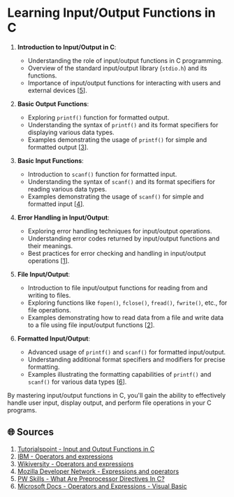 # Learning Input/Output Functions in C

1. **Introduction to Input/Output in C**:
   - Understanding the role of input/output functions in C programming.
   - Overview of the standard input/output library (`stdio.h`) and its functions.
   - Importance of input/output functions for interacting with users and external devices [[5](https://www.tutorialspoint.com/cprogramming/c_input_output.htm)].

2. **Basic Output Functions**:
   - Exploring `printf()` function for formatted output.
   - Understanding the syntax of `printf()` and its format specifiers for displaying various data types.
   - Examples demonstrating the usage of `printf()` for simple and formatted output [[3](https://www.ibm.com/docs/en/psww2500/2.3.3?topic=language-operators-expressions#:~:text=Expressions%20perform%20specific%20actions%2C%20based,arithmetic%2C%20logical%2C%20and%20relational.)].

3. **Basic Input Functions**:
   - Introduction to `scanf()` function for formatted input.
   - Understanding the syntax of `scanf()` and its format specifiers for reading various data types.
   - Examples demonstrating the usage of `scanf()` for simple and formatted input [[4](https://en.wikiversity.org/wiki/Operators_and_expressions)].

4. **Error Handling in Input/Output**:
   - Exploring error handling techniques for input/output operations.
   - Understanding error codes returned by input/output functions and their meanings.
   - Best practices for error checking and handling in input/output operations [[1](https://pwskills.com/blog/what-are-preprocessor-directives-in-c/#:~:text=Preprocessor%20Directives%20In%20C%20are,modules%20before%20the%20primary%20function.%20%23)].

5. **File Input/Output**:
   - Introduction to file input/output functions for reading from and writing to files.
   - Exploring functions like `fopen()`, `fclose()`, `fread()`, `fwrite()`, etc., for file operations.
   - Examples demonstrating how to read data from a file and write data to a file using file input/output functions [[2](https://developer.mozilla.org/en/docs/Web/JavaScript/Guide/Expressions_and_Operators)].

6. **Formatted Input/Output**:
   - Advanced usage of `printf()` and `scanf()` for formatted input/output.
   - Understanding additional format specifiers and modifiers for precise formatting.
   - Examples illustrating the formatting capabilities of `printf()` and `scanf()` for various data types [[6](https://learn.microsoft.com/en-us/dotnet/visual-basic/programming-guide/language-features/operators-and-expressions/)].

By mastering input/output functions in C, you'll gain the ability to effectively handle user input, display output, and perform file operations in your C programs.

## 🌐 Sources

1. [Tutorialspoint - Input and Output Functions in C](https://www.tutorialspoint.com/cprogramming/c_input_output.htm)
2. [IBM - Operators and expressions](https://www.ibm.com/docs/en/psww2500/2.3.3?topic=language-operators-expressions#:~:text=Expressions%20perform%20specific%20actions%2C%20based,arithmetic%2C%20logical%2C%20and%20relational.)
3. [Wikiversity - Operators and expressions](https://en.wikiversity.org/wiki/Operators_and_expressions)
4. [Mozilla Developer Network - Expressions and operators](https://developer.mozilla.org/en/docs/Web/JavaScript/Guide/Expressions_and_Operators)
5. [PW Skills - What Are Preprocessor Directives In C?](https://pwskills.com/blog/what-are-preprocessor-directives-in-c/#:~:text=Preprocessor%20Directives%20In%20C%20are,modules%20before%20the%20primary%20function.%20%23)
6. [Microsoft Docs - Operators and Expressions - Visual Basic](https://learn.microsoft.com/en-us/dotnet/visual-basic/programming-guide/language-features/operators-and-expressions/)
